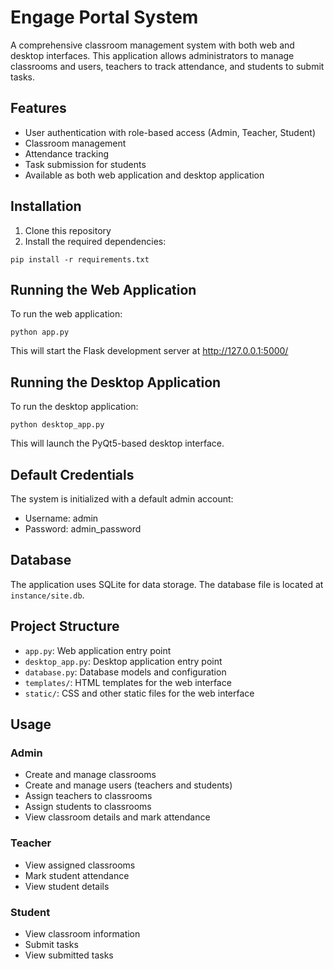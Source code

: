 # Engage Portal System

A comprehensive classroom management system with both web and desktop interfaces. This application allows administrators to manage classrooms and users, teachers to track attendance, and students to submit tasks.

## Features

- User authentication with role-based access (Admin, Teacher, Student)
- Classroom management
- Attendance tracking
- Task submission for students
- Available as both web application and desktop application

## Installation

1. Clone this repository
2. Install the required dependencies:

```
pip install -r requirements.txt
```

## Running the Web Application

To run the web application:

```
python app.py
```

This will start the Flask development server at http://127.0.0.1:5000/

## Running the Desktop Application

To run the desktop application:

```
python desktop_app.py
```

This will launch the PyQt5-based desktop interface.

## Default Credentials

The system is initialized with a default admin account:

- Username: admin
- Password: admin_password

## Database

The application uses SQLite for data storage. The database file is located at `instance/site.db`.

## Project Structure

- `app.py`: Web application entry point
- `desktop_app.py`: Desktop application entry point
- `database.py`: Database models and configuration
- `templates/`: HTML templates for the web interface
- `static/`: CSS and other static files for the web interface

## Usage

### Admin

- Create and manage classrooms
- Create and manage users (teachers and students)
- Assign teachers to classrooms
- Assign students to classrooms
- View classroom details and mark attendance

### Teacher

- View assigned classrooms
- Mark student attendance
- View student details

### Student

- View classroom information
- Submit tasks
- View submitted tasks